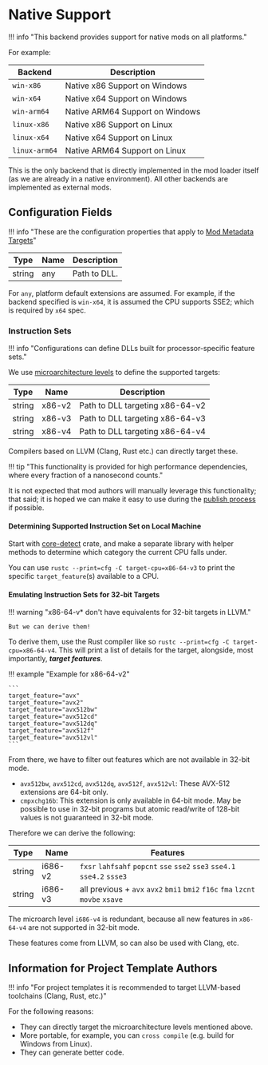 ﻿# Native Support

!!! info "This backend provides support for native mods on all platforms."

For example:

| Backend       | Description                     |
| ------------- | ------------------------------- |
| `win-x86`     | Native x86 Support on Windows   |
| `win-x64`     | Native x64 Support on Windows   |
| `win-arm64`   | Native ARM64 Support on Windows |
| `linux-x86`   | Native x86 Support on Linux     |
| `linux-x64`   | Native x64 Support on Linux     |
| `linux-arm64` | Native ARM64 Support on Linux   |

This is the only backend that is directly implemented in the mod loader itself 
(as we are already in a native environment). All other backends are implemented as external mods.

## Configuration Fields

!!! info "These are the configuration properties that apply to [Mod Metadata Targets][mod-metadata-targets]"

| Type   | Name | Description  |
| ------ | ---- | ------------ |
| string | any  | Path to DLL. |

For `any`, platform default extensions are assumed.
For example, if the backend specified is `win-x64`, it is assumed the CPU supports SSE2; 
which is required by `x64` spec.

### Instruction Sets

!!! info "Configurations can define DLLs built for processor-specific feature sets."

We use [microarchitecture levels][microarchitecture-levels] to define the supported targets:

| Type   | Name   | Description                     |
| ------ | ------ | ------------------------------- |
| string | x86-v2 | Path to DLL targeting x86-64-v2 |
| string | x86-v3 | Path to DLL targeting x86-64-v3 |
| string | x86-v4 | Path to DLL targeting x86-64-v4 |

Compilers based on LLVM (Clang, Rust etc.) can directly target these.

!!! tip "This functionality is provided for high performance dependencies, where every fraction of a nanosecond counts."

It is not expected that mod authors will manually leverage this functionality; that said; it is 
hoped we can make it easy to use during the [publish process][mod-publishing] if possible.

#### Determining Supported Instruction Set on Local Machine

Start with [core-detect][core-detect] crate, and make a separate library with helper methods to 
determine which category the current CPU falls under.

You can use `rustc --print=cfg -C target-cpu=x86-64-v3` to print the specific `target_feature`(s)
available to a CPU.

#### Emulating Instruction Sets for 32-bit Targets

!!! warning "x86-64-v* don't have equivalents for 32-bit targets in LLVM."

    But we can derive them!

To derive them, use the Rust compiler like so `rustc --print=cfg -C target-cpu=x86-64-v4`.
This will print a list of details for the target, alongside, most importantly, ***target features***.

!!! example "Example for x86-64-v2"

    ```
    target_feature="avx"
    target_feature="avx2"
    target_feature="avx512bw"
    target_feature="avx512cd"
    target_feature="avx512dq"
    target_feature="avx512f"
    target_feature="avx512vl"
    ```

From there, we have to filter out features which are not available in 32-bit mode.

- `avx512bw`, `avx512cd`, `avx512dq`, `avx512f`, `avx512vl`: These AVX-512 extensions are 64-bit only.
- `cmpxchg16b`: This extension is only available in 64-bit mode. May be possible to use in 32-bit programs but atomic read/write of 128-bit values is not guaranteed in 32-bit mode.

Therefore we can derive the following:

| Type   | Name    | Features                                                                       |
| ------ | ------- | ------------------------------------------------------------------------------ |
| string | i686-v2 | `fxsr` `lahfsahf` `popcnt` `sse` `sse2` `sse3` `sse4.1` `sse4.2` `ssse3`       |
| string | i686-v3 | all previous + `avx` `avx2` `bmi1` `bmi2` `f16c` `fma` `lzcnt` `movbe` `xsave` |

The microarch level `i686-v4` is redundant, because all new features in `x86-64-v4` are not
supported in 32-bit mode.

These features come from LLVM, so can also be used with Clang, etc.

## Information for Project Template Authors

!!! info "For project templates it is recommended to target LLVM-based toolchains (Clang, Rust, etc.)"

For the following reasons:

- They can directly target the microarchitecture levels mentioned above.
- More portable, for example, you can `cross compile` (e.g. build for Windows from Linux).
- They can generate better code.

<!-- Links -->
[core-detect]: https://docs.rs/core_detect/latest/core_detect/
[microarchitecture-levels]: https://en.wikipedia.org/wiki/X86-64#Microarchitecture_levels
[mod-metadata-targets]: ../../Server/Configurations/Mod-Metadata.md#targets
[mod-publishing]: ../Mod-Publishing.md